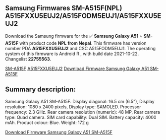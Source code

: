 <h2>Samsung Firmwares SM-A515F(NPL) A515FXXU5EUJ2/A515FODM5EUJ1/A515FXXU5EUJ2</h2>
Download the Samsung firmware for the ✅ <strong>Samsung Galaxy A51 </strong> ⭐ <strong>SM-A515F</strong> with product code <strong>NPL</strong> <strong> from Nepal</strong>. This firmware has version number PDA <strong>A515FXXU5EUJ2</strong> and CSC A515FODM5EUJ1. The operating system of this firmware is Android R , with build date 2021-10-22. Changelist <strong>22755563</strong>.


[SM-A515F](https://samfirm.shop/samsung/model/SM-A515F)
[A515FXXU5EUJ2](https://samfirm.shop/samsung/pda/A515FXXU5EUJ2)
[Download Firmware Samsung Galaxy A51 SM-A515F](https://samfirm.shop/samsung/firmware/467398)
<h2>Summary description:</h2>
<p>Samsung Galaxy A51 SM-A515F. Display diagonal: 16.5 cm (6.5"), Display resolution: 1080 x 2400 pixels, Display type: SAMOLED. Processor frequency: 2.3 GHz. Rear camera resolution (numeric): 48 MP, Rear camera type: Quad camera. SIM card capability: Dual SIM. Battery capacity: 4000 mAh. Product colour: Blue. Weight: 172 g</p>


[Download Firmware Samsung Galaxy A51 SM-A515F](https://samfirm.shop/samsung/firmware/467398)
